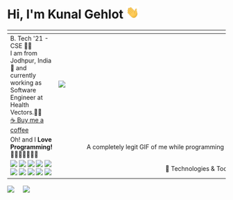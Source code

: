 # Hi, I'm Kunal Gehlot <img src="https://raw.githubusercontent.com/KunalGehlot/KunalGehlot/master/wave.gif" width="30px">

<span></span>|<span></span>
:--|--:
B. Tech '21 - CSE 👨‍🎓<br> I am from Jodhpur, India 📍 and currently working as Software Engineer at Health Vectors.👨‍💻 <br> [☕️ Buy me a coffee](https://ko-fi.com/zackcodesai) |<img align="right" width="400" src="https://raw.githubusercontent.com/KunalGehlot/KunalGehlot/master/giphy.webp">
Oh! and I **Love Programming!** 💙💚💛💜🖤🤎🤍|A completely legit GIF of me while programming 😎
![](https://img.shields.io/badge/OS-Linux-informational?style=flat&logo=linux&logoColor=fff&color=edf2f4&labelColor=2b2d42) ![](https://img.shields.io/badge/OS-Windows-informational?style=flat&logo=windows&logoColor=fff&color=edf2f4&labelColor=2b2d42) ![](https://img.shields.io/badge/Editor-VSCode-green?style=flat&logo=visual-studio-code&logoColor=fff&color=edf2f4&labelColor=2b2d42) ![](https://img.shields.io/badge/Shell-Bash-informational?style=flat&logo=gnu-bash&logoColor=fff&color=edf2f4&labelColor=2b2d42) ![](https://img.shields.io/badge/Code-Python-informational?style=flat&logo=python&logoColor=fff&color=edf2f4&labelColor=2b2d42) ![](https://img.shields.io/badge/Code-C++-informational?style=flat&logo=c%2B%2B&logoColor=fff&color=edf2f4&labelColor=2b2d42) ![](https://img.shields.io/badge/Code-JavaScript-informational?style=flat&logo=javascript&logoColor=fff&color=edf2f4&labelColor=2b2d42) ![](https://img.shields.io/badge/Code-HTML-informational?style=flat&logo=html5&logoColor=fff&color=edf2f4&labelColor=2b2d42) ![](https://img.shields.io/badge/Code-CSS-informational?style=flat&logo=css3&logoColor=fff&color=edf2f4&labelColor=2b2d42) ![](https://img.shields.io/badge/Code-Arduino-informational?style=flat&logo=arduino&logoColor=fff&color=edf2f4&labelColor=2b2d42) | 🔧 Technologies & Tools

<img align="center" src="https://github-readme-stats.vercel.app/api?username=kunalgehlot&show_icons=true&theme=dark" />&nbsp;&nbsp;&nbsp;&nbsp;&nbsp;<img align="center" src="https://github-readme-stats.vercel.app/api/top-langs/?username=kunalgehlot&layout=compact&theme=dark" />
